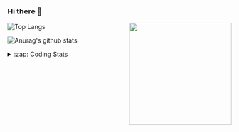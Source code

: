 ### Hi there 👋

<!--
**tao8687/tao8687** is a ✨ _special_ ✨ repository because its `README.md` (this file) appears on your GitHub profile.

Here are some ideas to get you started:

- 🔭 I’m currently working on ...
- 🌱 I’m currently learning ...
- 👯 I’m looking to collaborate on ...
- 🤔 I’m looking for help with ...
- 💬 Ask me about ...
- 📫 How to reach me: ...
- 😄 Pronouns: ...
- ⚡ Fun fact: ...
-->

<img align='right' src="https://media.giphy.com/media/M9gbBd9nbDrOTu1Mqx/giphy.gif" width="230">

![Top Langs](https://github-readme-stats.vercel.app/api/top-langs/?username=tao8687&layout=compact&title_color=23238E&text_color=A67D3D)

![Anurag's github stats](https://github-readme-stats.vercel.app/api?username=tao8687&show_icons=true&&text_color=A67D3D&title_color=23238E&show_icons=false&count_private=true&hide=stars)

<details>
  <summary>:zap: Coding Stats</summary>
  <b>
<!--START_SECTION:waka-->
```text
Week: 12 May, 2021 - 19 May, 2021

C          59 mins         ████████████████░░░░░░░░░   64.43 % 
Makefile   13 mins         ███▓░░░░░░░░░░░░░░░░░░░░░   14.91 % 
Text       12 mins         ███▒░░░░░░░░░░░░░░░░░░░░░   13.89 % 
CMake      5 mins          █▓░░░░░░░░░░░░░░░░░░░░░░░   06.16 % 
```
<!--END_SECTION:waka-->
</details>
